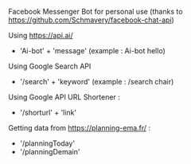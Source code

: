 Facebook Messenger Bot for personal use (thanks to https://github.com/Schmavery/facebook-chat-api)

Using https://api.ai/
- 'Ai-bot' + 'message' (example : Ai-bot hello)

Using Google Search API
- '/search' + 'keyword' (example : /search chair)

Using Google API URL Shortener :
- '/shorturl' + 'link'

Getting data from https://planning-ema.fr/ :
- '/planningToday'
- '/planningDemain'
